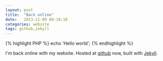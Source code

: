 ```yaml
---
layout: post
title:  "Back online"
date:   2013-11-09 00:19:18
categories: website
tags: github,jekyll
---
```


{% highlight PHP %}
echo 'Hello world';
{% endhighlight %}

I'm back online with my website. Hosted at [github][github] now, built with [Jekyll][jekyll].

[github]: https://github.com
[jekyll]: http://jekyllrb.com

